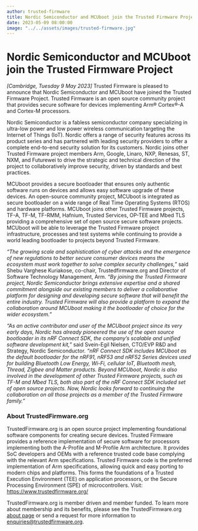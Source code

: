 ```yaml
---
author: trusted-firmware
title: Nordic Semiconductor and MCUboot join the Trusted Firmware Project
date: 2023-05-09 08:00:00
image: "../../assets/images/trusted-firmware.jpg"
---
```


# Nordic Semiconductor and MCUboot join the Trusted Firmware Project

_[Cambridge, Tuesday 9 May 2023]_ Trusted Firmware is pleased to announce that Nordic Semiconductor and MCUboot have joined the Trusted Firmware Project. Trusted Firmware is an open source community project that provides secure software for devices implementing Arm® Cortex®-A and Cortex-M processors.

Nordic Semiconductor is a fabless semiconductor company specializing in ultra-low power and low power wireless communication targeting the Internet of Things (IoT). Nordic offers a range of security features across its product series and has partnered with leading security providers to offer a complete end-to-end security solution for its customers. Nordic joins other Trusted Firmware project members Arm, Google, Linaro, NXP, Renesas, ST, NXM, and Futurewei to drive the strategic and technical direction of the project to collaboratively improve security, driven by standards and best practices.

MCUboot provides a secure bootloader that ensures only authentic software runs on devices and allows easy software upgrade of these devices. An open-source community project, MCUboot is integrated as secure bootloader on a wide range of Real Time Operating Systems (RTOS) and hardware platforms. MCUboot joins other Trusted Firmware projects, TF-A, TF-M, TF-RMM, Hafnium, Trusted Services, OP-TEE and Mbed TLS providing a comprehensive set of open source secure software projects. MCUboot will be able to leverage the Trusted Firmware project infrastructure, processes and test systems while continuing to provide a world leading bootloader to projects beyond Trusted Firmware.

_“The growing scale and sophistication of cyber attacks and the emergence of new regulations to better secure consumer devices means the ecosystem must work together to solve complex security challenges,”_ said Shebu Varghese Kuriakose, co-chair, Trustedfirmware.org and Director of Software Technology Management, Arm. _“By joining the Trusted Firmware project, Nordic Semiconductor brings extensive expertise and a shared commitment alongside our existing members to deliver a collaborative platform for designing and developing secure software that will benefit the entire industry. Trusted Firmware will also provide a platform to expand the collaboration around MCUboot making it the bootloader of choice for the wider ecosystem.”_

_“As an active contributor and user of the MCUboot project since its very early days, Nordic has already pioneered the use of the open source bootloader in its nRF Connect SDK, the company’s scalable and unified software development kit,”_ said Svein-Egil Nielsen, CTO/EVP R&D and Strategy, Nordic Semiconductor. _“nRF Connect SDK includes MCUboot as the default bootloader for the nRF91, nRF53 and nRF52 Series devices used for building Bluetooth Low Energy, Wi-Fi, cellular IoT, Bluetooth mesh, Thread, Zigbee and Matter products. Beyond MCUboot, Nordic is also involved in the development of other Trusted Firmware projects, such as TF-M and Mbed TLS, both also part of the nRF Connect SDK included set of open source projects. Now, Nordic looks forward to continuing the collaboration on all those projects as a member of the Trusted Firmware family.”_

### About TrustedFirmware.org

TrustedFirmware.org is an open source project implementing foundational software components for creating secure devices. Trusted Firmware provides a reference implementation of secure software for processors implementing both the A-Profile and M-Profile Arm architecture. It provides SoC developers and OEMs with a reference trusted code base complying with the relevant Arm specifications. Trusted Firmware code is the preferred implementation of Arm specifications, allowing quick and easy porting to modern chips and platforms. This forms the foundations of a Trusted Execution Environment (TEE) on application processors, or the Secure Processing Environment (SPE) of microcontrollers. Visit: <https://www.trustedfirmware.org/>

TrustedFirmware.org is member driven and member funded. To learn more about membership and its benefits, please see the TrustedFirmware.org [about page](/about/) or send a request for more information to <enquiries@trustedfirmware.org>.
